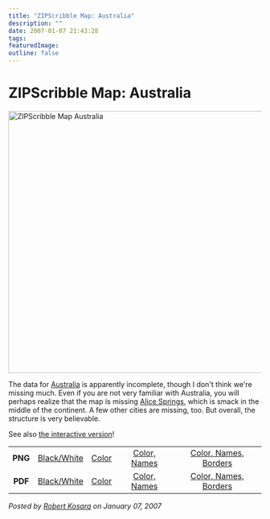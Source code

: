 ```yaml
---
title: "ZIPScribble Map: Australia"
description: ""
date: 2007-01-07 21:43:28
tags: 
featuredImage: 
outline: false
---
```


# ZIPScribble Map: Australia

<a href="http://eagereyes.org/media/attachments/ZIPScribbleMaps/ZIPScribbleMap-Australia-color-names-borders.png" target="_blank" rel="slb_off"><img title="ZIPScribble Map Australia" src="http://eagereyes.org/media/attachments/ibbleMap-Australia-color-names-borders-thumb.jpg" alt="ZIPScribble Map Australia" width="600" height="521" border="0" /></a>

The data for <a href="http://en.wikipedia.org/wiki/Australia">Australia</a> is apparently incomplete, though I don't think we're missing much. Even if you are not very familiar with Australia, you will perhaps realize that the map is missing <a href="http://en.wikipedia.org/wiki/Alice_Springs%2C_Australia">Alice Springs</a>, which is smack in the middle of the continent. A few other cities are missing, too. But overall, the structure is very believable.

See also <a href="http://eagereyes.org/zipscribble-maps/interactive-zipscribble-map#AU">the interactive version</a>!

<table width="80%" border="0" align="center">
<tbody>
<tr>
<td align="center"><strong>PNG</strong></td>
<td align="center"><a href="http://eagereyes.org/media/attachments/ZIPScribbleMaps/ZIPScribbleMap-Australia.png" target="_blank" rel="slb_off">Black/White</a></td>
<td align="center"><a href="http://eagereyes.org/media/attachments/ZIPScribbleMaps/ZIPScribbleMap-Australia-color.png" target="_blank" rel="slb_off">Color</a></td>
<td align="center"><a href="http://eagereyes.org/media/attachments/ZIPScribbleMaps/ZIPScribbleMap-Australia-color-names.png" target="_blank" rel="slb_off">Color, Names</a></td>
<td align="center"><a href="http://eagereyes.org/media/attachments/ZIPScribbleMaps/ZIPScribbleMap-Australia-color-names-borders.png" target="_blank" rel="slb_off">Color, Names, Borders</a></td>
</tr>
<tr>
<td align="center"><strong>PDF</strong></td>
<td align="center"><a href="http://eagereyes.org/media/attachments/ZIPScribbleMaps/ZIPScribbleMap-Australia.pdf" target="_blank">Black/White</a></td>
<td align="center"><a href="http://eagereyes.org/media/attachments/ZIPScribbleMaps/ZIPScribbleMap-Australia-color.pdf" target="_blank">Color </a></td>
<td align="center"><a href="http://eagereyes.org/media/attachments/ZIPScribbleMaps/ZIPScribbleMap-Australia-color-names.pdf" target="_blank">Color, Names</a></td>
<td align="center"><a href="http://eagereyes.org/media/attachments/ZIPScribbleMaps/ZIPScribbleMap-Australia-color-names-borders.pdf" target="_blank">Color, Names, Borders</a></td>
</tr>
</tbody>
</table>


_Posted by <a href="/about">Robert Kosara</a> on January 07, 2007_


